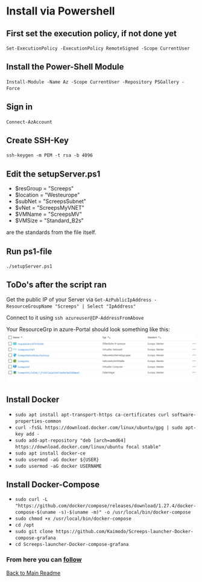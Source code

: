# Install via Powershell

## First set the execution policy, if not done yet

`Set-ExecutionPolicy -ExecutionPolicy RemoteSigned -Scope CurrentUser`

## Install the Power-Shell Module

`Install-Module -Name Az -Scope CurrentUser -Repository PSGallery -Force`

## Sign in

`Connect-AzAccount`

## Create SSH-Key

`ssh-keygen -m PEM -t rsa -b 4096`

## Edit the setupServer.ps1

- $resGroup = "Screeps"
- $location = "Westeurope"
- $subNet = "ScreepsSubnet"
- $vNet = "ScreepsMyVNET"
- $VMName = "ScreepsMV"
- $VMSize = "Standard_B2s"

are the standards from the file itself.

## Run ps1-file

`./setupServer.ps1`

## ToDo's after the script ran

Get the public IP of your Server via `Get-AzPublicIpAddress -ResourceGroupName "Screeps" | Select "IpAddress"`

Connect to it using `ssh azureuser@IP-AddressFromAbove`

Your ResourceGrp in azure-Portal should look something like this:
![ ](../img/azureResGrp.png)

## Install Docker

- `sudo apt install apt-transport-https ca-certificates curl software-properties-common`
- `curl -fsSL https://download.docker.com/linux/ubuntu/gpg | sudo apt-key add -`
- `sudo add-apt-repository "deb [arch=amd64] https://download.docker.com/linux/ubuntu focal stable"`
- `sudo apt install docker-ce`
- `sudo usermod -aG docker ${USER}`
- `sudo usermod -aG docker USERNAME`

## Install Docker-Compose

- `sudo curl -L "https://github.com/docker/compose/releases/download/1.27.4/docker-compose-$(uname -s)-$(uname -m)" -o /usr/local/bin/docker-compose`
- `sudo chmod +x /usr/local/bin/docker-compose`
- `cd /opt`
- `sudo git clone https://github.com/Kaimodo/Screeps-launcher-Docker-compose-grafana`
- `cd Screeps-launcher-Docker-compose-grafana`

### From here you can [follow](../ReadMe.md)

[Back to Main Readme](../ReadMe.md)
